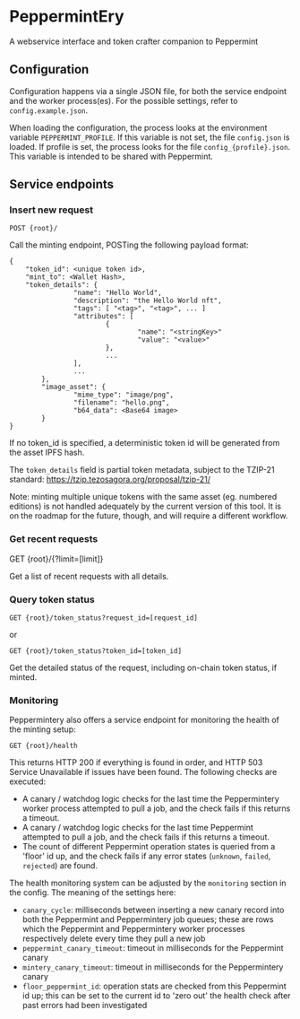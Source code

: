 # PeppermintEry
A webservice interface and token crafter companion to Peppermint

## Configuration

Configuration happens via a single JSON file, for both the service endpoint and the worker process(es). For the possible settings, refer to `config.example.json`.

When loading the configuration, the process looks at the environment variable `PEPPERMINT_PROFILE`. If this variable is not set, the file `config.json` is loaded. If profile is set, the process looks for the file `config_{profile}.json`. This variable is intended to be shared with Peppermint.

## Service endpoints

### Insert new request

`POST {root}/`

Call the minting endpoint, POSTing the following payload format:

```
{
	"token_id": <unique token id>,
	"mint_to": <Wallet Hash>,
	"token_details": {
                "name": "Hello World",
                "description": "the Hello World nft",
                "tags": [ "<tag>", "<tag>", ... ]
                "attributes": [
                        {
                                "name": "<stringKey>"
                                "value": "<value>"
                        },
                        ...
                ],
                ...
        },
        "image_asset": {
                "mime_type": "image/png",
                "filename": "hello.png",
                "b64_data": <Base64 image>
        }
}
```

If no token_id is specified, a deterministic token id will be generated from the asset IPFS hash.

The `token_details` field is partial token metadata, subject to the TZIP-21 standard: https://tzip.tezosagora.org/proposal/tzip-21/

Note: minting multiple unique tokens with the same asset (eg. numbered editions) is not handled adequately by the current version of this tool. It is on the roadmap for the future, though, and will require a different workflow.

### Get recent requests

GET {root}/{?limit=[limit]}

Get a list of recent requests with all details.

### Query token status

`GET {root}/token_status?request_id=[request_id]`

or

`GET {root}/token_status?token_id=[token_id]`

Get the detailed status of the request, including on-chain token status, if minted.

### Monitoring

Peppermintery also offers a service endpoint for monitoring the health of the minting setup:

`GET {root}/health`

This returns HTTP 200 if everything is found in order, and HTTP 503 Service Unavailable if issues have been found. The following checks are executed:

- A canary / watchdog logic checks for the last time the Peppermintery worker process attempted to pull a job, and the check fails if this returns a timeout.
- A canary / watchdog logic checks for the last time Peppermint attempted to pull a job, and the check fails if this returns a timeout.
- The count of different Peppermint operation states is queried from a 'floor' id up, and the check fails if any error states (`unknown`, `failed`, `rejected`) are found.

The health monitoring system can be adjusted by the `monitoring` section in the config. The meaning of the settings here:

- `canary_cycle`: milliseconds between inserting a new canary record into both the Peppermint and Peppermintery job queues; these are rows which the Peppermint and Peppermintery worker processes respectively delete every time they pull a new job
- `peppermint_canary_timeout`: timeout in milliseconds for the Peppermint canary
- `mintery_canary_timeout`: timeout in milliseconds for the Peppermintery canary
- `floor_peppermint_id`: operation stats are checked from this Peppermint id up; this can be set to the current id to 'zero out' the health check after past errors had been investigated
